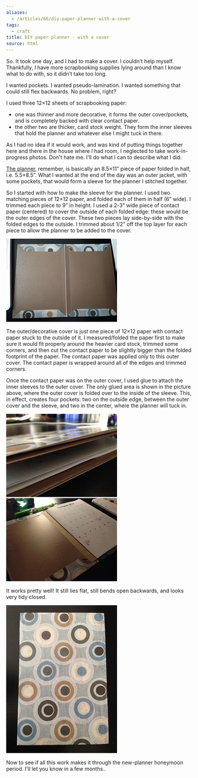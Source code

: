 ```yaml
---
aliases:
  - /articles/66/diy-paper-planner-with-a-cover
tags:
  - craft
title: DIY paper planner - with a cover
source: html
---
```

<p>So. It took one day, and I had to make a cover. I couldn't help myself. Thankfully, I have more scrapbooking supplies lying around than I know what to do with, so it didn't take too long. </p>

<p>I wanted pockets. I wanted pseudo-lamination. I wanted something that could still flex backwards. No problem, right?</p>

<!--more-->
<p>I used three 12&#215;12 sheets of scrapbooking paper:
<ul>
	<li>one was thinner and more decorative, it forms the outer cover/pockets, and is completely backed with clear contact paper.</li>
	<li>the other two are thicker, card stock weight. They form the inner sleeves that hold the planner and whatever else I might tuck in there.</li>
</ul></p>

<p>As I had no idea if it would work, and was kind of putting things together here and there in the house where I had room, I neglected to take work-in-progress photos. Don't hate me. I'll do what I can to describe what I did.</p>

<p><a href="/2013/09/23/diy-paper-planner.html">The planner</a>, remember, is basically an 8.5&#215;11&#8221; piece of paper folded in half, i.e. 5.5&#215;8.5&#8221;. What I wanted at the end of the day was an outer jacket, with some pockets, that would form a sleeve for the planner I stitched together.</p>

<p>So I started with how to make the sleeve for the planner. I used two matching pieces of 12&#215;12 paper, and folded each of them in half (6&#8221; wide). I trimmed each piece to 9&#8221; in height. I used a 2-3&#8221; wide piece of contact paper (centered) to cover the outside of each folded edge: these would be the outer edges of the cover. These two pieces lay side-by-side with the folded edges to the outside. I trimmed about 1/2&#8221; off the top layer for each piece to allow the planner to be added to the cover.</p>

<p><img src="/images/9t.jpg" title="The inside of the cover" alt="The inside of the cover" /></p>

<p>The outer/decorative cover is just one piece of 12&#215;12 paper with contact paper stuck to the outside of it. I measured/folded the paper first to make sure it would fit properly around the heavier card stock, trimmed some corners, and then cut the contact paper to be slightly bigger than the folded footprint of the paper. The contact paper was applied only to this outer cover. The contact paper is wrapped around all of the edges and trimmed corners.</p>

<p>Once the contact paper was on the outer cover, I used glue to attach the inner sleeves to the outer cover. The only glued area is shown in the picture above, where the outer cover is folded over to the inside of the sleeve. This, in effect, creates four pockets: two on the outside edge, between the outer cover and the sleeve, and two in the center, where the planner will tuck in.</p>

<p><img src="/images/8t.jpg" title="Edge view -- pockets!" alt="Edge view -- pockets!" /> <img src="/images/10t.jpg" title="All together now!" alt="All together now!" /></p>

<p>It works pretty well! It still lies flat, still bends open backwards, and looks very tidy closed. </p>

<p><img src="/images/7t.jpg" title="cover made from 2 12x12 scrapbook pages" alt="cover made from 2 12x12 scrapbook pages" /></p>

<p>Now to see if all this work makes it through the new-planner honeymoon period. I'll let you know in a few months.. </p>
